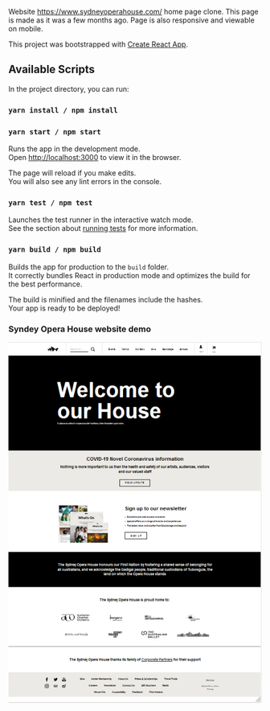 Website https://www.sydneyoperahouse.com/ home page clone. This page is made as it was a few months ago.
Page is also responsive and viewable on mobile.

This project was bootstrapped with [Create React App](https://github.com/facebook/create-react-app).

## Available Scripts

In the project directory, you can run:

### `yarn install / npm install`

### `yarn start / npm start`

Runs the app in the development mode.<br />
Open [http://localhost:3000](http://localhost:3000) to view it in the browser.

The page will reload if you make edits.<br />
You will also see any lint errors in the console.

### `yarn test / npm test`

Launches the test runner in the interactive watch mode.<br />
See the section about [running tests](https://facebook.github.io/create-react-app/docs/running-tests) for more information.

### `yarn build / npm build`

Builds the app for production to the `build` folder.<br />
It correctly bundles React in production mode and optimizes the build for the best performance.

The build is minified and the filenames include the hashes.<br />
Your app is ready to be deployed!

### Syndey Opera House website demo

![sydney opera house](https://github.com/egertpiksar/kasutajaliideste-arendus/blob/master/typeform/syndeyoperahouse.PNG)
